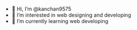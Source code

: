 - 👋 Hi, I’m @kanchan9575
- 👀 I’m interested in web designing and developing
- 🌱 I’m currently learning web developing


<!---
kanchan9575/kanchan9575 is a ✨ special ✨ repository because its `README.md` (this file) appears on your GitHub profile.
You can click the Preview link to take a look at your changes.
--->
